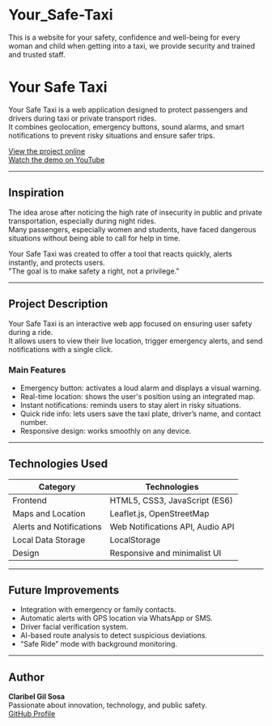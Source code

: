 # Your_Safe-Taxi
This is a website for your safety, confidence and well-being for every woman and child when getting into a taxi, we provide security and trained and trusted staff.

# Your Safe Taxi

Your Safe Taxi is a web application designed to protect passengers and drivers during taxi or private transport rides.  
It combines geolocation, emergency buttons, sound alarms, and smart notifications to prevent risky situations and ensure safer trips.

[View the project online](https://claribelgilsosa20-cpu.github.io/Your_Safe-Taxi/)  
[Watch the demo on YouTube](https://youtu.be/CTDGVjSFN8Q?si=vgzfVdWbEgmPvRaN)

---

## Inspiration

The idea arose after noticing the high rate of insecurity in public and private transportation, especially during night rides.  
Many passengers, especially women and students, have faced dangerous situations without being able to call for help in time.

Your Safe Taxi was created to offer a tool that reacts quickly, alerts instantly, and protects users.  
"The goal is to make safety a right, not a privilege."

---

## Project Description

Your Safe Taxi is an interactive web app focused on ensuring user safety during a ride.  
It allows users to view their live location, trigger emergency alerts, and send notifications with a single click.

### Main Features

- Emergency button: activates a loud alarm and displays a visual warning.  
- Real-time location: shows the user's position using an integrated map.  
- Instant notifications: reminds users to stay alert in risky situations.  
- Quick ride info: lets users save the taxi plate, driver’s name, and contact number.  
- Responsive design: works smoothly on any device.

---

## Technologies Used

| Category | Technologies |
|-----------|--------------|
| Frontend | HTML5, CSS3, JavaScript (ES6) |
| Maps and Location | Leaflet.js, OpenStreetMap |
| Alerts and Notifications | Web Notifications API, Audio API |
| Local Data Storage | LocalStorage |
| Design | Responsive and minimalist UI |

---

## Future Improvements

- Integration with emergency or family contacts.  
- Automatic alerts with GPS location via WhatsApp or SMS.  
- Driver facial verification system.  
- AI-based route analysis to detect suspicious deviations.  
- “Safe Ride” mode with background monitoring.

---

## Author

**Claribel Gil Sosa**  
Passionate about innovation, technology, and public safety.  
[GitHub Profile](https://github.com/ClaribelGilsosa20-cpu)